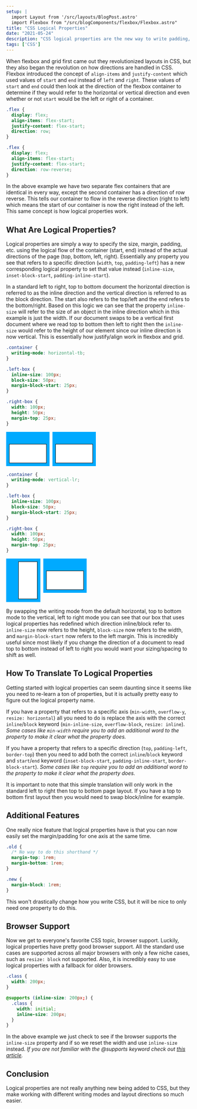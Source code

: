 ```yaml
---
setup: |
  import Layout from '/src/layouts/BlogPost.astro'
  import Flexbox from "/src/blogComponents/flexbox/Flexbox.astro"
title: "CSS Logical Properties"
date: "2021-05-24"
description: "CSS logical properties are the new way to write padding, margin, border, and so much more. They will change CSS forever."
tags: ['CSS']
---
```


When flexbox and grid first came out they revolutionized layouts in CSS, but they also began the revolution on how directions are handled in CSS. Flexbox introduced the concept of `align-items` and `justify-content` which used values of `start` and `end` instead of `left` and `right`. These values of `start` and `end` could then look at the direction of the flexbox container to determine if they would refer to the horizontal or vertical direction and even whether or not `start` would be the left or right of a container.

```css
.flex {
  display: flex;
  align-items: flex-start;
  justify-content: flex-start;
  direction: row;
}
```
<Flexbox />

```css {5}
.flex {
  display: flex;
  align-items: flex-start;
  justify-content: flex-start;
  direction: row-reverse;
}
```
<Flexbox direction="row-reverse" />

In the above example we have two separate flex containers that are identical in every way, except the second container has a direction of row reverse. This tells our container to flow in the reverse direction (right to left) which means the start of our container is now the right instead of the left. This same concept is how logical properties work.

## What Are Logical Properties?

Logical properties are simply a way to specify the size, margin, padding, etc. using the logical flow of the container (start, end) instead of the actual directions of the page (top, bottom, left, right). Essentially any property you see that refers to a specific direction (`width`, `top`, `padding-left`) has a new corresponding logical property to set that value instead (`inline-size`, `inset-block-start`, `padding-inline-start`).

In a standard left to right, top to bottom document the horizontal direction is referred to as the inline direction and the vertical direction is referred to as the block direction. The start also refers to the top/left and the end refers to the bottom/right. Based on this logic we can see that the property `inline-size` will refer to the size of an object in the inline direction which in this example is just the width. If our document swaps to be a vertical first document where we read top to bottom then left to right then the `inline-size` would refer to the height of our element since our inline direction is now vertical. This is essentially how justify/align work in flexbox and grid.

```css
.container {
  writing-mode: horizontal-tb;
}

.left-box {
  inline-size: 100px;
  block-size: 50px;
  margin-block-start: 25px;
}

.right-box {
  width: 100px;
  height: 50px;
  margin-top: 25px;
}
```
<div style="display: flex; margin-bottom: 1rem; width: min-content; align-items: start">
  <div style="writing-mode: horizontal-tb; background-color: #00AAFF; padding: .5rem;">
    <div style="inline-size: 100px; block-size: 50px; background-color: white; border: 1px solid black; margin-block-start: 25px;"></div>
  </div>
  <div style="writing-mode: horizontal-tb; background-color: #00AAFF; padding: .5rem; margin-left: .5rem;">
    <div style="width: 100px; height: 50px; background-color: white; border: 1px solid black; margin-top: 25px;"></div>
  </div>
</div>

```css {2}
.container {
  writing-mode: vertical-lr;
}

.left-box {
  inline-size: 100px;
  block-size: 50px;
  margin-block-start: 25px;
}

.right-box {
  width: 100px;
  height: 50px;
  margin-top: 25px;
}
```
<div style="display: flex; margin-bottom: 1rem; width: min-content; align-items: start">
  <div style="writing-mode: vertical-lr; background-color: #00AAFF; padding: .5rem;">
    <div style="inline-size: 100px; block-size: 50px; background-color: white; border: 1px solid black; margin-block-start: 25px;"></div>
  </div>
  <div style="writing-mode: vertical-lr; background-color: #00AAFF; padding: .5rem; margin-left: .5rem;">
    <div style="width: 100px; height: 50px; background-color: white; border: 1px solid black; margin-top: 25px;"></div>
  </div>
</div>

By swapping the writing mode from the default horizontal, top to bottom mode to the vertical, left to right mode you can see that our box that uses logical properties has redefined which direction inline/block refer to. `inline-size` now refers to the height, `block-size` now refers to the width, and `margin-block-start` now refers to the left margin. This is incredibly useful since most likely if you change the direction of a document to read top to bottom instead of left to right you would want your sizing/spacing to shift as well.

## How To Translate To Logical Properties

Getting started with logical properties can seem daunting since it seems like you need to re-learn a ton of properties, but it is actually pretty easy to figure out the logical property name.

If you have a property that refers to a specific axis (`min-width`, `overflow-y`, `resize: horizontal`) all you need to do is replace the axis with the correct `inline`/`block` keyword (`min-inline-size`, `overflow-block`, `resize: inline`). *Some cases like `min-width` require you to add an additional word to the property to make it clear what the property does.*

If you have a property that refers to a specific direction (`top`, `padding-left`, `border-top`) then you need to add both the correct `inline`/`block` keyword and `start`/`end` keyword (`inset-block-start`, `padding-inline-start`, `border-block-start`). *Some cases like `top` require you to add an additional word to the property to make it clear what the property does.*

It is important to note that this simple translation will only work in the standard left to right then top to bottom page layout. If you have a top to bottom first layout then you would need to swap block/inline for example.

## Additional Features

One really nice feature that logical properties have is that you can now easily set the margin/padding for one axis at the same time.
```css
.old {
  /* No way to do this shorthand */
  margin-top: 1rem;
  margin-bottom: 1rem;
}

.new {
  margin-block: 1rem;
}
```
This won't drastically change how you write CSS, but it will be nice to only need one property to do this.

## Browser Support

Now we get to everyone's favorite CSS topic, browser support. Luckily, logical properties have pretty good browser support. All the standard use cases are supported across all major browsers with only a few niche cases, such as `resize: block` not supported. Also, it is incredibly easy to use logical properties with a fallback for older browsers.
```css
.class {
  width: 200px;
}

@supports (inline-size: 200px;) {
  .class {
    width: initial;
    inline-size: 200px;
  }
}
```
In the above example we just check to see if the browser supports the `inline-size` property and if so we reset the width and use `inline-size` instead. *If you are not familiar with the @supports keyword check out [this article](/2019-12/css-supports-property).*

## Conclusion

Logical properties are not really anything new being added to CSS, but they make working with different writing modes and layout directions so much easier.